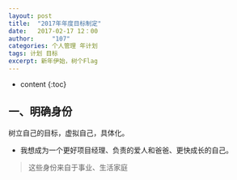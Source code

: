 ```yaml
---
layout: post
title:  "2017年年度目标制定"
date:   2017-02-17 12：00
author:     "107"
categories: 个人管理 年计划
tags: 计划 目标
excerpt: 新年伊始，树个Flag
---
```


* content
{:toc}

## 一、明确身份
树立自己的目标，虚拟自己，具体化。
- 我想成为一个更好项目经理、负责的爱人和爸爸、更快成长的自己。
> 这些身份来自于事业、生活家庭
